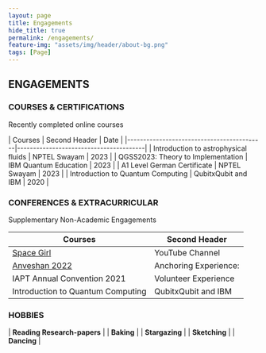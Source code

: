 ```yaml
---
layout: page
title: Engagements
hide_title: true
permalink: /engagements/
feature-img: "assets/img/header/about-bg.png"
tags: [Page]
---
```



## ENGAGEMENTS


### COURSES & CERTIFICATIONS

Recently completed online courses

| Courses                                   | Second Header           |    Date      |
|-------------------------------------------|----------------------------------------|
| Introduction to astrophysical fluids      |  NPTEL Swayam           |    2023      |
| QGSS2023: Theory to Implementation        |  IBM Quantum Education  |    2023      |
| A1 Level German Certificate               |  NPTEL Swayam           |    2023      |
| Introduction to Quantum Computing         |  QubitxQubit and IBM    |    2020      |



### CONFERENCES & EXTRACURRICULAR

Supplementary Non-Academic Engagements 

| Courses                                               | Second Header            |
|-------------------------------------------------------|--------------------------|
| [Space Girl](https://youtube.com/@spacegirl7433)      |  YouTube Channel         |  
| [Anveshan 2022](http://anveshan.svvv.edu.in/)         |  Anchoring Experience:   |
| IAPT Annual Convention 2021                           |  Volunteer Experience    |
| Introduction to Quantum Computing                     |  QubitxQubit and IBM     |



### HOBBIES 

 
|  **Reading Research-papers**  |
|  **Baking**                   |
|  **Stargazing**               |
|  **Sketching**                |
|  **Dancing**                  |